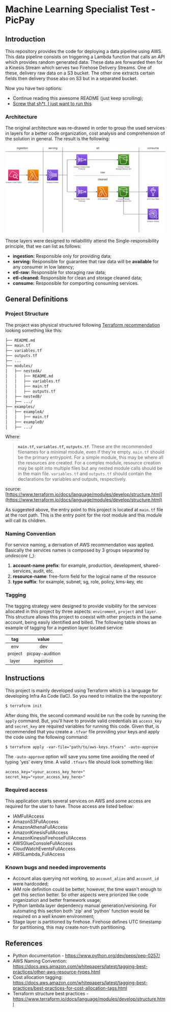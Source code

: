 # Machine Learning Specialist Test - PicPay

## Introduction
This repository provides the code for deploying a data pipeline using AWS. This data pipeline consists on triggering a Lambda function that calls an API which provides random generated data. These data are forwarded then for a Kinesis Stream which serves two Firehose Delivery Streams. One of these, delivery raw data on a S3 bucket. The other one extracts certain fields then delivery those also on S3 but in a separated bucket.

Now you have two options:
- Continue reading this awesome README (just keep scrolling);
- [Screw that sh*t, I just want to run this](#instructions)



### Architecture
The original architecture was re-drawed in order to group the used services in layers for a better code organization, cost analysis and comprehension of the solution in general. The result is the following:

![Alt text](img/architecture.png?raw=true  "Data Pipeline Architecture")

Those layers were designed to reliabillitly attend the Single-responsibility principle, that we can list as follows:
 - **ingestion:** Responsible only for providing data;
 - **serving:** Responsible for guarantee that raw data will be **available** for any consumer in low latency;
 - **etl-raw:** Responsible for storaging raw data;
 - **etl-cleaned:** Responsible for clean and storage cleaned data;
 - **consume:** Responsible for comporting consuming services.

## General Definitions
### Project Structure
The project was physical structured following [Terraform recommendation](https://www.terraform.io/docs/language/modules/develop/structure.html) looking something like this:
```
├── README.md
├── main.tf
├── variables.tf
├── outputs.tf
├── ...
├── modules/
│   ├── nestedA/
│   │   ├── README.md
│   │   ├── variables.tf
│   │   ├── main.tf
│   │   ├── outputs.tf
│   ├── nestedB/
│   ├── .../
├── examples/
│   ├── exampleA/
│   │   ├── main.tf
│   ├── exampleB/
│   ├── .../
```
Where:

> **`main.tf`,  `variables.tf`,  `outputs.tf`**. These are the recommended filenames for a minimal module, even if they're empty.
> `main.tf` should be the primary entrypoint. For a simple module, this
> may be where all the resources are created. For a complex module,
> resource creation may be split into multiple files but any nested
> module calls should be in the main file. `variables.tf` and
> `outputs.tf` should contain the declarations for variables and
> outputs, respectively.

source: [https://www.terraform.io/docs/language/modules/develop/structure.html](https://www.terraform.io/docs/language/modules/develop/structure.html)

As suggested above, the entry point to this project is located at `main.tf` file at the root path. This is the entry point for the root module and this module will call its children.

### Naming Convention
For service naming, a derivation of AWS recommendation was applied. Basically the services names is composed by 3 groups separated by *undescore* (_):
 1. **account-name prefix**: for example, production, development, shared-services, audit, etc. 
 2. **resource-name**: free-form field for the logical name of the resource
 3. **type suffix**: for example, subnet, sg, role, policy, kms-key, etc

### Tagging
The tagging strategy were designed to provide visibility for the services allocated in this project by three aspects: `enviroment`, `project` and `layer`. This structure allows this project to coexist with other projects in the same account, being easily identified and billed. The following table shows an example of tagging for a ingestion layer located service:

|tag    |value           |
|:-------:|:----------------:|
|env    |dev             |
|project|picpay-audition |
|layer  |ingestion       |

## Instructions
This project is mainly developed using Terraform which is a language for developing Infra As Code (IaC). So you need to initialize the the repository:

    $ terraform init

After doing this, the second command would be run the code by running the `apply` command. But, you'll have to provide valid credentials as `access_key` and `secret_key` are required variables for running this code. Given that, is recommended that you create a `.tfvar` file providing your keys and apply the code using the following command:

    $ terraform apply -var-file="path/to/aws-keys.tfvars" -auto-approve

The `-auto-approve` option will save you some time avoiding the need of typing 'yes' every time.
A valid `.tfvars` file should look something like:

    access_key="<your_access_key_here>"
    secret_key="<your_access_key_here>"

### Required access
This application starts several services on AWS and some access are required for the user to have. Those access are listed bellow:
- IAMFullAccess
- AmazonS3FullAccess
- AmazonAthenaFullAccess
- AmazonKinesisFullAccess
- AmazonKinesisFirehoseFullAccess
- AWSGlueConsoleFullAccess
- CloudWatchEventsFullAccess
- AWSLambda_FullAccess

### Known bugs and needed improvements
- Account alias querying not working, so `account_alias` and `account_id` were hardcoded;
- IAM role definition could be better, however, the time wasn't enough to get this section better. So other aspects were priorized like code organization and better framework usage;
- Python lambda layer dependency manual generation/versioning. For automating this section both 'zip' and 'python' function would be required on a well known environment;
- Stage layer is partitioned by firehose. Firehose defines UTC timestamp for partitioning, this may create non-truth partitioning.

## References
- Python documentation - https://www.python.org/dev/peps/pep-0257/
- AWS Naming Convention: https://docs.aws.amazon.com/whitepapers/latest/tagging-best-practices/other-aws-resource-types.html
- Cost allocation tagging: https://docs.aws.amazon.com/whitepapers/latest/tagging-best-practices/best-practices-for-cost-allocation-tags.html
- Terraform structure best practices - https://www.terraform.io/docs/language/modules/develop/structure.html


